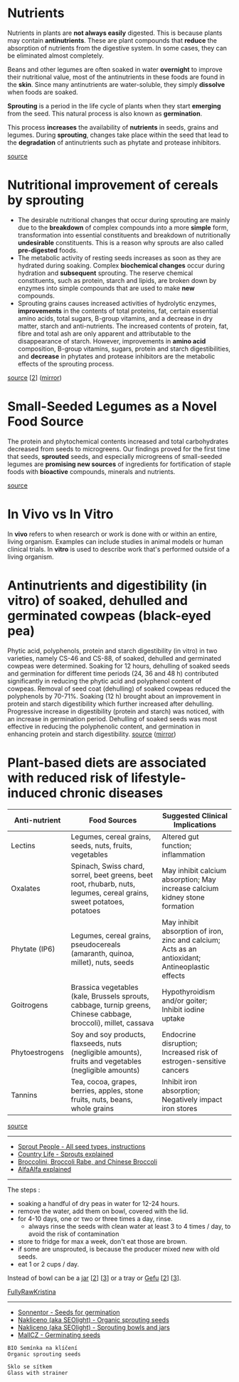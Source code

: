 # Nutrients 
Nutrients in plants are **not always easily** digested. This is because plants may contain **antinutrients**. These are plant compounds that **reduce** the absorption of nutrients from the digestive system. In some cases, they can be eliminated almost completely.  

Beans and other legumes are often soaked in water **overnight** to improve their nutritional value, most of the antinutrients in these foods are found in the **skin**. Since many antinutrients are water-soluble, they simply **dissolve** when foods are soaked.  

**Sprouting** is a period in the life cycle of plants when they start **emerging** from the seed. This natural process is also known as **germination**.

This process **increases** the availability of **nutrients** in seeds, grains and legumes. During **sprouting**, changes take place within the seed that lead to the **degradation** of antinutrients such as phytate and protease inhibitors.  

[source](https://www.healthline.com/nutrition/how-to-reduce-antinutrients)  

# Nutritional improvement of cereals by sprouting
* The desirable nutritional changes that occur during sprouting are mainly due to the **breakdown** of complex compounds into a more **simple** form, transformation into essential constituents and breakdown of nutritionally **undesirable** constituents. This is a reason why sprouts are also called **pre-digested** foods.
* The metabolic activity of resting seeds increases as soon as they are hydrated during soaking. Complex **biochemical changes** occur during hydration and **subsequent** sprouting. The reserve chemical constituents, such as protein, starch and lipids, are broken down by enzymes into simple compounds that are used to make **new** compounds.
* Sprouting grains causes increased activities of hydrolytic enzymes, **improvements** in the contents of total proteins, fat, certain essential amino acids, total sugars, B-group vitamins, and a decrease in dry matter, starch and anti-nutrients. The increased contents of protein, fat, fibre and total ash are only apparent and attributable to the disappearance of starch. However, improvements in **amino acid** composition, B-group vitamins, sugars, protein and starch digestibilities, and **decrease** in phytates and protease inhibitors are the metabolic effects of the sprouting process.  

[source](https://doi.org/10.1080/10408398909527508) [[2](https://en.wikipedia.org/wiki/Sprouting)] ([mirror](https://www.dropbox.com/s/hs9xqjmk7xxfpjd/Nutritional%20improvement%20of%20cereals%20by%20sprouting.pdf?dl=1))


# Small-Seeded Legumes as a Novel Food Source
The protein and phytochemical contents increased and total carbohydrates decreased from seeds to microgreens. Our findings proved for the first time that seeds, **sprouted** seeds, and especially microgreens of small-seeded legumes are **promising new sources** of ingredients for fortification of staple foods with **bioactive** compounds, minerals and nutrients.

[source](https://doi.org/10.3390/molecules24010133)

# In Vivo vs In Vitro
In **vivo** refers to when research or work is done with or within an entire, living organism. Examples can include studies in animal models or human clinical trials. In **vitro** is used to describe work that's performed outside of a living organism.  


# Antinutrients and digestibility (in vitro) of soaked, dehulled and germinated cowpeas (black-eyed pea)

Phytic acid, polyphenols, protein and starch digestibility (in vitro) in two varieties, namely CS-46 and CS-88, of soaked, dehulled and germinated cowpeas were determined. Soaking for 12 hours, dehulling of soaked seeds and germination for different time periods (24, 36 and 48 h) contributed significantly in reducing the phytic acid and polyphenol content of cowpeas. Removal of seed coat (dehulling) of soaked cowpeas reduced the polyphenols by 70-71%. Soaking (12 h) brought about an improvement in protein and starch digestibility which further increased after dehulling. Progressive increase in digestibility (protein and starch) was noticed, with an increase in germination period. Dehulling of soaked seeds was most effective in reducing the polyphenolic content, and germination in enhancing protein and starch digestibility.  [source](https://pubmed.ncbi.nlm.nih.gov/10904935/) ([mirror](https://www.dropbox.com/s/k2nyjc8h8ddvrzk/Antinutrients%20and%20Digestibility.pdf?dl=1))  


# Plant-based diets are associated with reduced risk of lifestyle-induced chronic diseases  

| Anti-nutrient  | Food Sources                                                                                                          | Suggested Clinical Implications                                                                  |
| -------------- | --------------------------------------------------------------------------------------------------------------------- | ------------------------------------------------------------------------------------------------ |
| Lectins        | Legumes, cereal grains, seeds, nuts, fruits, vegetables                                                               | Altered gut function; inflammation                                                               |
| Oxalates       | Spinach, Swiss chard, sorrel, beet greens, beet root, rhubarb, nuts, legumes, cereal grains, sweet potatoes, potatoes | May inhibit calcium absorption; May increase calcium kidney stone formation                      |
| Phytate (IP6)  | Legumes, cereal grains, pseudocereals (amaranth, quinoa, millet), nuts, seeds                                         | May inhibit absorption of iron, zinc and calcium; Acts as an antioxidant; Antineoplastic effects |
| Goitrogens     | Brassica vegetables (kale, Brussels sprouts, cabbage, turnip greens, Chinese cabbage, broccoli), millet, cassava      | Hypothyroidism and/or goiter; Inhibit iodine uptake                                              |
| Phytoestrogens | Soy and soy products, flaxseeds, nuts (negligible amounts), fruits and vegetables (negligible amounts)                | Endocrine disruption; Increased risk of estrogen-sensitive cancers                               |
| Tannins        | Tea, cocoa, grapes, berries, apples, stone fruits, nuts, beans, whole grains                                          | Inhibit iron absorption; Negatively impact iron stores                                           |  

[source](https://www.ncbi.nlm.nih.gov/pmc/articles/PMC7600777/)  

---

* [Sprout People - All seed types, instructions](https://sproutpeople.org/growing-sprouts/sprouting-instructions/) 
* [Country Life - Sprouts explained](https://countrylifefoods.com/blogs/country-life-feed/what-are-the-best-seeds-for-sprouting-these-are-11-will-rock-your-sprouting-game)
* [Broccolini, Broccoli Rabe, and Chinese Broccoli](https://www.eater.com/2019/9/14/20865436/whats-the-difference-between-broccolini-broccoli-rabe-chinese-broccoli)
* [AlfaAlfa explained](https://www.verywellhealth.com/health-benefits-of-alfalfa-4584280)  

---

The steps :  
* soaking a handful of dry peas in water for 12-24 hours.
* remove the water, add them on bowl, covered with the lid.
* for 4-10 days, one or τwo or three times a day, rinse.
  * always rinse the seeds with clean water at least 3 to 4 times / day, to avoid the risk of contamination
* store to fridge for max a week, don't eat those are brown.
* if some are unsprouted, is because the producer mixed new with old seeds.
* eat 1 or 2 cups / day.

Instead of bowl can be a [jar](https://www.thespruce.com/how-to-grow-sprouts-in-a-jar-2540007) [[2](https://www.youtube.com/watch?v=TXZG7iDGxe8)] [[3](https://www.youtube.com/watch?v=qynti1u9ywE)] or a tray or [Gefu](https://www.youtube.com/watch?v=kFgd2AOlm1Y) [[2](https://www.gefu.com/en/product-world/design/688/sprouting-jar-bivita)] [[3](https://www.gefu.com/media/pdf/2a/f3/81/18910-bda-sprossenglas.pdf)].  

[FullyRawKristina](https://www.youtube.com/watch?v=qynti1u9ywE)  

---

* [Sonnentor - Seeds for germination](https://www.sonnentor.com/cs-cz/eshop/sladke-a-krupave/seminka-k-naklicovani)
* [Nakliceno (aka  SEOlight) - Organic sprouting seeds](https://www.nakliceno.cz/seminka-na-kliceni/)
* [Nakliceno (aka  SEOlight) - Sprouting bowls and jars](https://www.nakliceno.cz/misky-a-sklenice-na-kliceni/)
* [MallCZ - Germinating seeds](https://www.mall.cz/hledej?src=sug&s=semena%20na%20kl%C3%AD%C4%8Den%C3%AD)

```
BIO Semínka na klíčení
Organic sprouting seeds

Sklo se sítkem
Glass with strainer
```
